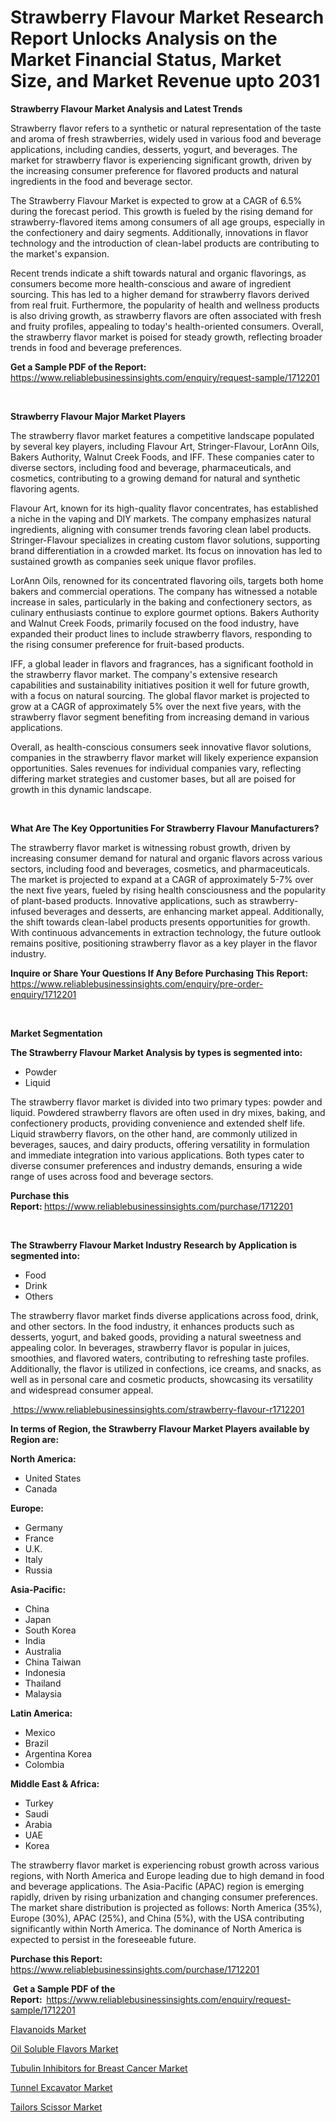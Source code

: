 <p><h1>Strawberry Flavour Market Research Report Unlocks Analysis on the Market Financial Status, Market Size, and Market Revenue upto 2031</h1></p><p><strong>Strawberry Flavour Market Analysis and Latest Trends</strong></p>
<p><p>Strawberry flavor refers to a synthetic or natural representation of the taste and aroma of fresh strawberries, widely used in various food and beverage applications, including candies, desserts, yogurt, and beverages. The market for strawberry flavor is experiencing significant growth, driven by the increasing consumer preference for flavored products and natural ingredients in the food and beverage sector. </p><p>The Strawberry Flavour Market is expected to grow at a CAGR of 6.5% during the forecast period. This growth is fueled by the rising demand for strawberry-flavored items among consumers of all age groups, especially in the confectionery and dairy segments. Additionally, innovations in flavor technology and the introduction of clean-label products are contributing to the market's expansion.</p><p>Recent trends indicate a shift towards natural and organic flavorings, as consumers become more health-conscious and aware of ingredient sourcing. This has led to a higher demand for strawberry flavors derived from real fruit. Furthermore, the popularity of health and wellness products is also driving growth, as strawberry flavors are often associated with fresh and fruity profiles, appealing to today's health-oriented consumers. Overall, the strawberry flavor market is poised for steady growth, reflecting broader trends in food and beverage preferences.</p></p>
<p><strong>Get a Sample PDF of the Report:&nbsp;</strong> <a href="https://www.reliablebusinessinsights.com/enquiry/request-sample/1712201?utm_campaign=63&utm_medium=2&utm_source=Github&utm_content=ia&utm_term=22102024&utm_id=strawberry-flavour">https://www.reliablebusinessinsights.com/enquiry/request-sample/1712201</a></p>
<p>&nbsp;</p>
<p><strong>Strawberry Flavour Major Market Players</strong></p>
<p><p>The strawberry flavor market features a competitive landscape populated by several key players, including Flavour Art, Stringer-Flavour, LorAnn Oils, Bakers Authority, Walnut Creek Foods, and IFF. These companies cater to diverse sectors, including food and beverage, pharmaceuticals, and cosmetics, contributing to a growing demand for natural and synthetic flavoring agents.</p><p>Flavour Art, known for its high-quality flavor concentrates, has established a niche in the vaping and DIY markets. The company emphasizes natural ingredients, aligning with consumer trends favoring clean label products. Stringer-Flavour specializes in creating custom flavor solutions, supporting brand differentiation in a crowded market. Its focus on innovation has led to sustained growth as companies seek unique flavor profiles.</p><p>LorAnn Oils, renowned for its concentrated flavoring oils, targets both home bakers and commercial operations. The company has witnessed a notable increase in sales, particularly in the baking and confectionery sectors, as culinary enthusiasts continue to explore gourmet options. Bakers Authority and Walnut Creek Foods, primarily focused on the food industry, have expanded their product lines to include strawberry flavors, responding to the rising consumer preference for fruit-based products.</p><p>IFF, a global leader in flavors and fragrances, has a significant foothold in the strawberry flavor market. The company's extensive research capabilities and sustainability initiatives position it well for future growth, with a focus on natural sourcing. The global flavor market is projected to grow at a CAGR of approximately 5% over the next five years, with the strawberry flavor segment benefiting from increasing demand in various applications.</p><p>Overall, as health-conscious consumers seek innovative flavor solutions, companies in the strawberry flavor market will likely experience expansion opportunities. Sales revenues for individual companies vary, reflecting differing market strategies and customer bases, but all are poised for growth in this dynamic landscape.</p></p>
<p>&nbsp;</p>
<p><strong>What Are The Key Opportunities For Strawberry Flavour Manufacturers?</strong></p>
<p><p>The strawberry flavor market is witnessing robust growth, driven by increasing consumer demand for natural and organic flavors across various sectors, including food and beverages, cosmetics, and pharmaceuticals. The market is projected to expand at a CAGR of approximately 5-7% over the next five years, fueled by rising health consciousness and the popularity of plant-based products. Innovative applications, such as strawberry-infused beverages and desserts, are enhancing market appeal. Additionally, the shift towards clean-label products presents opportunities for growth. With continuous advancements in extraction technology, the future outlook remains positive, positioning strawberry flavor as a key player in the flavor industry.</p></p>
<p><strong>Inquire or Share Your Questions If Any Before Purchasing This Report:</strong> <a href="https://www.reliablebusinessinsights.com/enquiry/pre-order-enquiry/1712201?utm_campaign=63&utm_medium=2&utm_source=Github&utm_content=ia&utm_term=22102024&utm_id=strawberry-flavour">https://www.reliablebusinessinsights.com/enquiry/pre-order-enquiry/1712201</a></p>
<p>&nbsp;</p>
<p><strong>Market Segmentation</strong></p>
<p><strong>The Strawberry Flavour Market Analysis by types is segmented into:</strong></p>
<p><ul><li>Powder</li><li>Liquid</li></ul></p>
<p><p>The strawberry flavor market is divided into two primary types: powder and liquid. Powdered strawberry flavors are often used in dry mixes, baking, and confectionery products, providing convenience and extended shelf life. Liquid strawberry flavors, on the other hand, are commonly utilized in beverages, sauces, and dairy products, offering versatility in formulation and immediate integration into various applications. Both types cater to diverse consumer preferences and industry demands, ensuring a wide range of uses across food and beverage sectors.</p></p>
<p><strong>Purchase this Report:&nbsp;</strong><a href="https://www.reliablebusinessinsights.com/purchase/1712201?utm_campaign=63&utm_medium=2&utm_source=Github&utm_content=ia&utm_term=22102024&utm_id=strawberry-flavour">https://www.reliablebusinessinsights.com/purchase/1712201</a></p>
<p>&nbsp;</p>
<p><strong>The Strawberry Flavour Market Industry Research by Application is segmented into:</strong></p>
<p><ul><li>Food</li><li>Drink</li><li>Others</li></ul></p>
<p><p>The strawberry flavor market finds diverse applications across food, drink, and other sectors. In the food industry, it enhances products such as desserts, yogurt, and baked goods, providing a natural sweetness and appealing color. In beverages, strawberry flavor is popular in juices, smoothies, and flavored waters, contributing to refreshing taste profiles. Additionally, the flavor is utilized in confections, ice creams, and snacks, as well as in personal care and cosmetic products, showcasing its versatility and widespread consumer appeal.</p></p>
<p><a href="https://www.reliablebusinessinsights.com/strawberry-flavour-r1712201?utm_campaign=63&utm_medium=2&utm_source=Github&utm_content=ia&utm_term=22102024&utm_id=strawberry-flavour">&nbsp;https://www.reliablebusinessinsights.com/strawberry-flavour-r1712201</a></p>
<p><strong>In terms of Region, the Strawberry Flavour Market Players available by Region are:</strong></p>
<p>
    <p> <strong> North America: </strong>
        <ul>
            <li>United States</li>
            <li>Canada</li>
        </ul>
        </p> 
    <p> <strong> Europe: </strong>
        <ul>
            <li>Germany</li>
            <li>France</li>
            <li>U.K.</li>
            <li>Italy</li>
            <li>Russia</li>
        </ul>
        </p> 
    <p> <strong> Asia-Pacific: </strong>
        <ul>
            <li>China</li>
            <li>Japan</li>
            <li>South Korea</li>
            <li>India</li>
            <li>Australia</li>
            <li>China Taiwan</li>
            <li>Indonesia</li>
            <li>Thailand</li>
            <li>Malaysia</li>
        </ul>
        </p> 
    <p> <strong> Latin America: </strong>
        <ul>
            <li>Mexico</li>
            <li>Brazil</li>
            <li>Argentina Korea</li>
            <li>Colombia</li>
        </ul>
        </p> 
    <p> <strong> Middle East & Africa: </strong>
        <ul>
            <li>Turkey</li>
            <li>Saudi</li>
            <li>Arabia</li>
            <li>UAE</li>
            <li>Korea</li>
        </ul>
    </p>
    </p>
<p><p>The strawberry flavor market is experiencing robust growth across various regions, with North America and Europe leading due to high demand in food and beverage applications. The Asia-Pacific (APAC) region is emerging rapidly, driven by rising urbanization and changing consumer preferences. The market share distribution is projected as follows: North America (35%), Europe (30%), APAC (25%), and China (5%), with the USA contributing significantly within North America. The dominance of North America is expected to persist in the foreseeable future.</p></p>
<p><strong>Purchase this Report: </strong><a href="https://www.reliablebusinessinsights.com/purchase/1712201?utm_campaign=63&utm_medium=2&utm_source=Github&utm_content=ia&utm_term=22102024&utm_id=strawberry-flavour">https://www.reliablebusinessinsights.com/purchase/1712201</a></p>
<p>&nbsp;<strong>Get a Sample PDF of the Report:&nbsp;&nbsp;</strong><a href="https://www.reliablebusinessinsights.com/enquiry/request-sample/1712201?utm_campaign=63&utm_medium=2&utm_source=Github&utm_content=ia&utm_term=22102024&utm_id=strawberry-flavour">https://www.reliablebusinessinsights.com/enquiry/request-sample/1712201</a></p>
<p><strong></strong></p>
<p><p><a href="https://github.com/maq4brod/Market-Research-Report-List-1/blob/main/flavanoids-market.md?utm_campaign=63&utm_medium=2&utm_source=Github&utm_content=ia&utm_term=22102024&utm_id=strawberry-flavour">Flavanoids Market</a></p><p><a href="https://github.com/rovj3gerson/Market-Research-Report-List-1/blob/main/oil-soluble-flavors-market.md?utm_campaign=63&utm_medium=2&utm_source=Github&utm_content=ia&utm_term=22102024&utm_id=strawberry-flavour">Oil Soluble Flavors Market</a></p><p><a href="https://www.linkedin.com/pulse/exploring-tubulin-inhibitors-breast-cancer-market-dynamics-global-iwqcf?utm_campaign=63&utm_medium=2&utm_source=Github&utm_content=ia&utm_term=22102024&utm_id=strawberry-flavour">Tubulin Inhibitors for Breast Cancer Market</a></p><p><a href="https://issuu.com/reportprime-2/docs/tunnel-excavator-market-size-2030.p_6f707701fa1e72?utm_campaign=63&utm_medium=2&utm_source=Github&utm_content=ia&utm_term=22102024&utm_id=strawberry-flavour">Tunnel Excavator Market</a></p><p><a href="https://issuu.com/reportprime-2/docs/tailors-scissor-market-size-2030.pp_28bc046bd76043?utm_campaign=63&utm_medium=2&utm_source=Github&utm_content=ia&utm_term=22102024&utm_id=strawberry-flavour">Tailors Scissor Market</a></p></p>